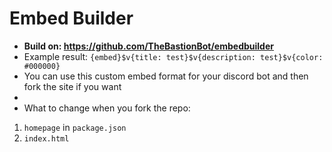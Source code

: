 # Embed Builder
- **Build on: https://github.com/TheBastionBot/embedbuilder**
- Example result: `{embed}$v{title: test}$v{description: test}$v{color: #000000}`
- You can use this custom embed format for your discord bot and then fork the site if you want
- 
- What to change when you fork the repo:
1. `homepage` in `package.json`
2. `index.html`
